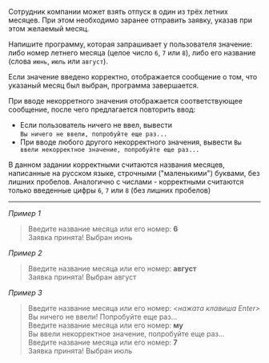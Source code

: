 Сотрудник компании может взять отпуск в один из трёх летних месяцев. При этом необходимо заранее  отправить заявку, указав при этом желаемый месяц. 

Напишите программу, которая запрашивает у пользователя значение: либо номер летнего месяца (целое число `6`, `7` или `8`), либо его название (слова `июнь`, `июль` или `август`). 

Если значение введено корректно, отображается сообщение о том, что указаный месяц был выбран, программа завершается. 

При вводе некорретного значения отображается соответствующее сообщение, после чего предлагается повторить ввод:  
* Если пользователь ничего не ввел, вывести  
```Вы ничего не ввели, попробуйте еще раз...```
* При вводе любого другого некорректного значения, вывести
```Вы ввели некорректное значение, попробуйте еще раз...```

В данном задании корректными считаются названия месяцев, написанные на русском языке, строчными ("маленькими") буквами, без лишних пробелов. Аналогично с числами - корректными считаются только введенные цифры `6`, `7` или `8` (без лишних пробелов)

---

_Пример 1_
> Введите название месяца или его номер: **6**  
Заявка принята! Выбран июнь

_Пример 2_
> Введите название месяца или его номер: **август**  
Заявка принята! Выбран август

_Пример 3_
> Введите название месяца или его номер: _<нажата клавиша Enter>_  
Вы ничего не ввели! Попробуйте еще раз...  
Введите название месяца или его номер: **му**  
Вы ввели некорректное значение, попробуйте еще раз...  
Введите название месяца или его номер: **7**  
Заявка принята! Выбран июль
